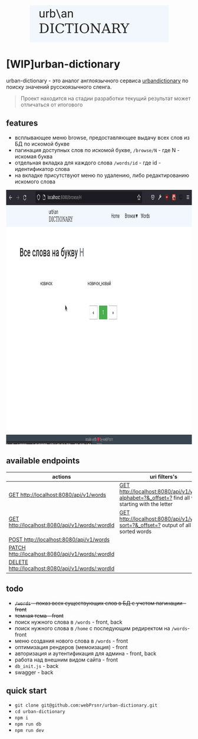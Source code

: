 <p align="center">
  <img width="377" height="100" src="/__assets/logo.png">
</p>

# [WIP]urban-dictionary

urban-dictionary - это аналог англоязычного сервиса [urbandictionary](https://www.urbandictionary.com/) по поиску значений русскоязычного сленга.

> Проект находится на стадии разработки текущий результат может отличаться от итогового

## features

- всплывающее меню browse, предоставляющее выдачу всех слов из БД по искомой букве
- пагинация доступных слов по искомой букве, `/browse/N` - где N - искомая буква
- отдельная вкладка для каждого слова `/words/id` - где id - идентификатор слова
- на вкладке присутствуют меню по удалению, либо редактированию искомого слова

<p align="center">
  <img width="951" height="688" src="/__assets/peek.gif">
</p>

## available endpoints

| actions                                                                                                                      | uri filters's                                                                                                                                                   |
| ---------------------------------------------------------------------------------------------------------------------------- | --------------------------------------------------------------------------------------------------------------------------------------------------------------- |
| [GET http://localhost:8080/api/v1/words](http://localhost:8080/api/v1/words)                                                 | [GET http://localhost:8080/api/v1/words?alphabet=?&\_offset=?](http://localhost:8080/api/v1/words?alphabet=Д&_offset=0) find all words starting with the letter |
| [GET http://localhost:8080/api/v1/words/:wordId](http://localhost:8080/api/v1/words/0278ce0d-c06e-429a-9fba-d22f4b315e96)    | [GET http://localhost:8080/api/v1/words?sort=?&\_offset=?](http://localhost:8080/api/v1/words?alphabet=Д&_offset=0) output of all sorted words                  |
| [POST http://localhost:8080/api/v1/words](http://localhost:8080/api/v1/words)                                                |
| [PATCH http://localhost:8080/api/v1/words/:wordId](http://localhost:8080/api/v1/words/0278ce0d-c06e-429a-9fba-d22f4b315e96)  |
| [DELETE http://localhost:8080/api/v1/words/:wordId](http://localhost:8080/api/v1/words/0278ce0d-c06e-429a-9fba-d22f4b315e96) |

## todo

- ~~`/words` - показ всех существующих слов в БД с учетом пагинации -front~~
- ~~темная тема - front~~
- поиск нужного слова в `/words` - front, back
- поиск нужного слова в `/home` с последующим редиректом на `/words`- front
- меню создания нового слова в `/words` - front
- оптимизация рендеров (мемоизация) - front
- авторизация и аутентификация для админа - front, back
- работа над внешним видом сайта - front
- `db_init.js` - back
- swagger - back

## quick start

- `git clone git@github.com:webPrsnr/urban-dictionary.git`
- `cd urban-dictionary`
- `npm i`
- `npm run db`
- `npm run dev`
